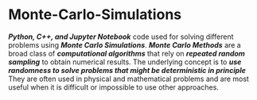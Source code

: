# Monte-Carlo-Simulations

**_Python, C++, and Jupyter Notebook_** code used for solving different problems using **_Monte Carlo Simulations_**. 
**_Monte Carlo Methods_** are a broad class of **_computational algorithms_** that rely on **_repeated random sampling_** to obtain numerical results. The underlying concept is to **_use randomness to solve problems that might be deterministic in principle_** They are often used in physical and mathematical problems and are most useful when it is difficult or impossible to use other approaches.
